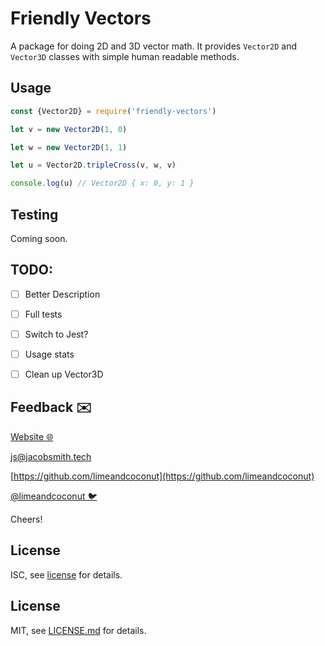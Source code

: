 # Friendly Vectors
A package for doing 2D and 3D vector math. It provides `Vector2D` and `Vector3D` classes with simple human readable methods.


## Usage

```js
const {Vector2D} = require('friendly-vectors')

let v = new Vector2D(1, 0)

let w = new Vector2D(1, 1)

let u = Vector2D.tripleCross(v, w, v)

console.log(u) // Vector2D { x: 0, y: 1 }
```

## Testing
Coming soon.

## TODO:

- [ ] Better Description
- [ ] Full tests
- [ ] Switch to Jest?
- [ ] Usage stats
- [ ] Clean up Vector3D


## Feedback ✉️

[Website 🌐](https://jacobsmith.tech)

[js@jacobsmith.tech](mailto:js@jacobsmith.tech)

[https://github.com/limeandcoconut](https://github.com/limeandcoconut)

[@limeandcoconut 🐦](https://twitter.com/limeandcoconut)

Cheers!

## License

ISC, see [license](/license) for details.

## License

MIT, see [LICENSE.md](http://github.com/limeandcoconut/friendly-vectors/blob/master/LICENSE.md) for details.
